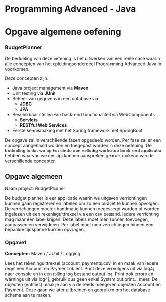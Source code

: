 # Programming Advanced - Java
# Opgave algemene oefening
### BudgetPlanner

De bedoeling van deze oefening is het uitwerken van een reële case waarin alle concepten van het opleidingsonderdeel Programming Advanced Java in voorkomen.

Deze concepten zijn:

* Java project management via **Maven**
* Unit testing via **JUnit**
* Beheer van gegevens in een database via: 
	* **JDBC**
	* **JPA**
* Beschikbaar stellen van back-end functionaliteit via WebComponents
	* **Servlets**
	* **RESTful Web Services**
*  Eerste kennismaking met het Spring framework met SpringBoot

De opgave zal in verschillende fasen opgedeeld worden.
Per fase zal er een concept aangehaald worden en toegepast worden in deze oefening.
De bedoeling is dat we op het einde een volledig werkende back-end applicatie hebben waarvan we een api kunnen aanspreken gebruik makend van de verschillende concepten.


## Opgave algemeen
Naam project: BudgetPlanner


De budget planner is een applicatie waarin we uitgaven verrichtingen kunnen gaan registreren en labelen om zo een budget te kunnen opvolgen. 
De verrichtingen moeten handmatig kunnen toegevoegd worden of worden ingelezen uit een rekeninguittreksel via een csv bestand.
Iedere verrichting mag maar één label krijgen. Deze labels moet men kunnen toevoegen, aanpassen en verwijderen. 
Per label moet men verrichtingen binnen een bepaalde tijdspanne kunnen opvragen.


### Opgave1
**Concepten:** Maven / JUnit / Logging 

Lees het rekeninguittreksel (account_payments.csv) in en maak van iedere regel een Account en Payment object.
Print deze vervolgens uit via log4j naar console en in een rolling log bestand output.log. Print ook errors en warnings uit via log4j, gebruik dus geen enkel System.out.print... meer.
De objecten (entities) maak je aan via de reeds meegeven objecten Account en Payment. Deze gaan we later uitbreiden en gebruiken om het database schema aan te maken.


